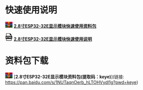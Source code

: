                                                                              
# 快速使用说明

![IMG_261](media/67e3d89096b079957270155a1bb9f545.png) [**2.8寸ESP32-32E显示模块快速使用资料包**](快速使用_Quick_Start.zip)

![IMG_262](media/46640ea9610225ac74842cbd72dcb94b.jpeg) [**2.8寸ESP32-32E显示模块快速使用说明**](http://www.lcdwiki.com/zh/ESP32-32E%E6%98%BE%E7%A4%BA%E6%A8%A1%E5%9D%97%E5%BF%AB%E9%80%9F%E4%BD%BF%E7%94%A8)

# 资料包下载

![IMG_263](media/67e3d89096b079957270155a1bb9f545.png) [**2.8寸ESP32-32E显示模块资料包(提取码：keye)**](链接: https://pan.baidu.com/s/1NUTaqnOerb_hLTOHVydl1g?pwd=keye)


